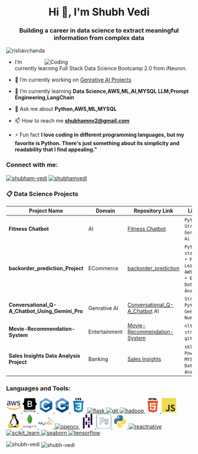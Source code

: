 <!-- ![MasterHead](https://developers.giphy.com/branch/master/static/api-512d36c09662682717108a38bbb5c57d.gif) -->

<h1 align="center">Hi 👋, I'm Shubh Vedi</h1>
<h3 align="center">Building a career in data science to extract meaningful information from complex data</h3>
<p align="left"> <img src="https://komarev.com/ghpvc/?username=rishavchanda&label=Profile%20views&color=0e75b6&style=flat" alt="rishavchanda" /> </p>



<img align="right" alt="Coding" width="400" src="https://cdn.dribbble.com/users/1162077/screenshots/3848914/programmer.gif">

-  I’m currently learning Full Stack Data Science Bootcamp 2.0 from iNeuron.

- 🔭 I’m currently working on [Genrative AI Projects]()

- 🌱 I’m currently learning **Data Science,AWS,ML,AI,MYSQL LLM,Prompt Engineering,LangChain**

- 💬 Ask me about **Python,AWS,ML,MYSQL**

- 📫 How to reach me **shubhamnv2@gmail.com**

- ⚡ Fun fact **I love coding in different programming languages, but my favorite is Python. There's just something about its simplicity and readability that I find appealing."**

<h3 align="left">Connect with me:</h3>
<p align="left">
<a href="https://linkedin.com/in/shubham-vedi" target="blank"><img align="center" src="https://raw.githubusercontent.com/rahuldkjain/github-profile-readme-generator/master/src/images/icons/Social/linked-in-alt.svg" alt="shubham-vedi" height="30" width="40" /></a>
<a href="https://kaggle.com/shubhamvedi" target="blank"><img align="center" src="https://raw.githubusercontent.com/rahuldkjain/github-profile-readme-generator/master/src/images/icons/Social/kaggle.svg" alt="shubhamvedi" height="30" width="40" /></a>
</p>

### 📋 Data Science Projects

| Project Name                           | Domain         | Repository Link                                                                    | Libraries                              |
| -------------------------------------- | -------------- | ---------------------------------------------------------------------------------- | -------------------------------------- |
| **Fitness Chatbot**     | AI |                  [Fitness Chatbot](https://github.com/shubh-vedi/fitness_chatbot_LLM)                 | `Python • Streamlit • Genrative Ai • AWS`   |
| **backorder_prediction_Project**         | ECommerce    | [backorder_prediction](https://github.com/shubh-vedi/Backorder_prediction_Project)           | `Python • statsmodels • Machine-Learning  • AWS • Flask • EDA • Data Analysis`        |
| **Conversational_Q-A_Chatbot_Using_Gemini_Pro**  | Genrative AI     | [Conversational_Q-A_Chatbot](https://github.com/shubh-vedi/Conversational_Q-A_Chatbot_Using_Gemini_Pro)     AI     | `Streamlit • Python • Gemini • Numpy` |
| **Movie-Recommendation-System**      | Entertainment            | [Movie-Recommendation-System](https://github.com/shubh-vedi/Movie-Recommendation-System)                      | `nltk • streamlit • git • EDA`                     |
| **Sales Insights Data Analysis Project** | Banking        | [Sales Insights](https://github.com/shubh-vedi/Sales_insights_Project_) | `sklearn • Power BI  • MYSQL  • Data Anaylst`                  |




<h3 align="left">Languages and Tools:</h3>
<p align="left"> <a href="https://aws.amazon.com" target="_blank" rel="noreferrer"> <img src="https://raw.githubusercontent.com/devicons/devicon/master/icons/amazonwebservices/amazonwebservices-original-wordmark.svg" alt="aws" width="40" height="40"/> </a> <a href="https://getbootstrap.com" target="_blank" rel="noreferrer"> <img src="https://raw.githubusercontent.com/devicons/devicon/master/icons/bootstrap/bootstrap-plain-wordmark.svg" alt="bootstrap" width="40" height="40"/> </a> <a href="https://www.cprogramming.com/" target="_blank" rel="noreferrer"> <img src="https://raw.githubusercontent.com/devicons/devicon/master/icons/c/c-original.svg" alt="c" width="40" height="40"/> </a> <a href="https://www.w3schools.com/cpp/" target="_blank" rel="noreferrer"> <img src="https://raw.githubusercontent.com/devicons/devicon/master/icons/cplusplus/cplusplus-original.svg" alt="cplusplus" width="40" height="40"/> </a> <a href="https://www.w3schools.com/css/" target="_blank" rel="noreferrer"> <img src="https://raw.githubusercontent.com/devicons/devicon/master/icons/css3/css3-original-wordmark.svg" alt="css3" width="40" height="40"/> </a> <a href="https://flask.palletsprojects.com/" target="_blank" rel="noreferrer"> <img src="https://www.vectorlogo.zone/logos/pocoo_flask/pocoo_flask-icon.svg" alt="flask" width="40" height="40"/> </a> <a href="https://git-scm.com/" target="_blank" rel="noreferrer"> <img src="https://www.vectorlogo.zone/logos/git-scm/git-scm-icon.svg" alt="git" width="40" height="40"/> </a> <a href="https://hadoop.apache.org/" target="_blank" rel="noreferrer"> <img src="https://www.vectorlogo.zone/logos/apache_hadoop/apache_hadoop-icon.svg" alt="hadoop" width="40" height="40"/> </a> <a href="https://www.w3.org/html/" target="_blank" rel="noreferrer"> <img src="https://raw.githubusercontent.com/devicons/devicon/master/icons/html5/html5-original-wordmark.svg" alt="html5" width="40" height="40"/> </a> <a href="https://developer.mozilla.org/en-US/docs/Web/JavaScript" target="_blank" rel="noreferrer"> <img src="https://raw.githubusercontent.com/devicons/devicon/master/icons/javascript/javascript-original.svg" alt="javascript" width="40" height="40"/> </a> <a href="https://www.linux.org/" target="_blank" rel="noreferrer"> <img src="https://raw.githubusercontent.com/devicons/devicon/master/icons/linux/linux-original.svg" alt="linux" width="40" height="40"/> </a> <a href="https://www.mongodb.com/" target="_blank" rel="noreferrer"> <img src="https://raw.githubusercontent.com/devicons/devicon/master/icons/mongodb/mongodb-original-wordmark.svg" alt="mongodb" width="40" height="40"/> </a> <a href="https://www.mysql.com/" target="_blank" rel="noreferrer"> <img src="https://raw.githubusercontent.com/devicons/devicon/master/icons/mysql/mysql-original-wordmark.svg" alt="mysql" width="40" height="40"/> </a> <a href="https://opencv.org/" target="_blank" rel="noreferrer"> <img src="https://www.vectorlogo.zone/logos/opencv/opencv-icon.svg" alt="opencv" width="40" height="40"/> </a> <a href="https://pandas.pydata.org/" target="_blank" rel="noreferrer"> <img src="https://raw.githubusercontent.com/devicons/devicon/2ae2a900d2f041da66e950e4d48052658d850630/icons/pandas/pandas-original.svg" alt="pandas" width="40" height="40"/> </a> <a href="https://www.photoshop.com/en" target="_blank" rel="noreferrer"> <img src="https://raw.githubusercontent.com/devicons/devicon/master/icons/photoshop/photoshop-line.svg" alt="photoshop" width="40" height="40"/> </a> <a href="https://www.python.org" target="_blank" rel="noreferrer"> <img src="https://raw.githubusercontent.com/devicons/devicon/master/icons/python/python-original.svg" alt="python" width="40" height="40"/> </a> <a href="https://reactnative.dev/" target="_blank" rel="noreferrer"> <img src="https://reactnative.dev/img/header_logo.svg" alt="reactnative" width="40" height="40"/> </a> <a href="https://scikit-learn.org/" target="_blank" rel="noreferrer"> <img src="https://upload.wikimedia.org/wikipedia/commons/0/05/Scikit_learn_logo_small.svg" alt="scikit_learn" width="40" height="40"/> </a> <a href="https://seaborn.pydata.org/" target="_blank" rel="noreferrer"> <img src="https://seaborn.pydata.org/_images/logo-mark-lightbg.svg" alt="seaborn" width="40" height="40"/> </a> <a href="https://www.tensorflow.org" target="_blank" rel="noreferrer"> <img src="https://www.vectorlogo.zone/logos/tensorflow/tensorflow-icon.svg" alt="tensorflow" width="40" height="40"/> </a> </p>

<p><img align="left" src="https://github-readme-stats.vercel.app/api/top-langs?username=shubh-vedi&show_icons=true&locale=en&layout=compact" alt="shubh-vedi" /></p>

<p>&nbsp;<img align="center" src="https://github-readme-stats.vercel.app/api?username=shubh-vedi&show_icons=true&locale=en" alt="shubh-vedi" /></p>
